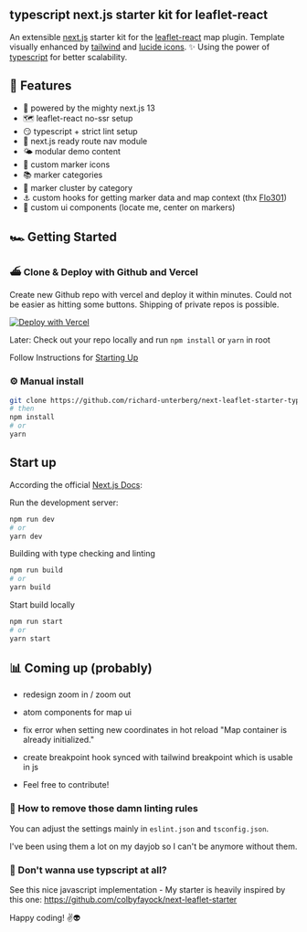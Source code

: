 typescript next.js starter kit for leaflet-react
---------------------------------

An extensible [next.js](https://nextjs.org/) starter kit for the [leaflet-react](https://react-leaflet.js.org/) map plugin. Template visually enhanced by [tailwind](https://tailwindcss.com/) and [lucide icons](https://lucide.dev/). ✨
Using the power of  [typescript](https://www.typescriptlang.org/) for better scalability.

## 🎇 Features

- 🏇 powered by the mighty next.js 13
- 🗺 leaflet-react no-ssr setup
- 😏 typescript + strict lint setup
- 🔗 next.js ready route nav module
- 🌤 modular demo content
- 🐛 custom marker icons
- 📚 marker categories
- 🫧 marker cluster by category
- ⚓️ custom hooks for getting marker data and map context (thx [Flo301](https://github.com/Flo301))
- 🏡 custom ui components (locate me, center on markers)

## 🏎 Getting Started

### ⛴ Clone & Deploy with Github and Vercel

Create new Github repo with vercel and deploy it within minutes. Could not be easier as hitting some buttons. Shipping of private repos is possible.

[![Deploy with Vercel](https://vercel.com/button)](https://vercel.com/new/clone?repository-url=https%3A%2F%2Fgithub.com%2Frichard-unterberg%2Fnext-leaflet-starter-typescript)

Later: Check out your repo locally and run ```npm install``` or ```yarn``` in root

Follow Instructions for [Starting Up](#start-up)

### ⚙️ Manual install

```bash
git clone https://github.com/richard-unterberg/next-leaflet-starter-typescript
# then
npm install
# or
yarn
```

## Start up

According the official [Next.js Docs](https://nextjs.org/docs/getting-started):

Run the development server:

```bash
npm run dev
# or
yarn dev
```

Building with type checking and linting

```bash
npm run build
# or
yarn build
```

Start build locally

```bash
npm run start
# or
yarn start
```

## 📊 Coming up (probably)

- redesign zoom in / zoom out
- atom components for map ui
- fix error when setting new coordinates in hot reload "Map container is already initialized."
- create breakpoint hook synced with tailwind breakpoint which is usable in js

- Feel free to contribute!

### 🤯 How to remove those damn linting rules

You can adjust the settings mainly in ```eslint.json``` and ```tsconfig.json```.

I've been using them a lot on my dayjob so I can't be anymore without them.

### 📝 Don't wanna use typscript at all?

See this nice javascript implementation  - My starter is heavily inspired by this one:
https://github.com/colbyfayock/next-leaflet-starter


Happy coding! ✌️👽

